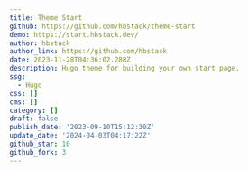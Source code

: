 ```yaml
---
title: Theme Start
github: https://github.com/hbstack/theme-start
demo: https://start.hbstack.dev/
author: hbstack
author_link: https://github.com/hbstack
date: 2023-11-28T04:36:02.288Z
description: Hugo theme for building your own start page.
ssg:
  - Hugo
css: []
cms: []
category: []
draft: false
publish_date: '2023-09-10T15:12:30Z'
update_date: '2024-04-03T04:17:22Z'
github_star: 10
github_fork: 3
---
```

